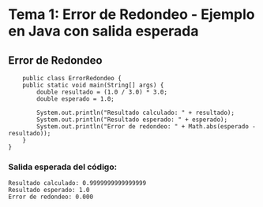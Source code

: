 # Tema 1: Error de Redondeo - Ejemplo en Java con salida esperada
## Error de Redondeo
        public class ErrorRedondeo {
        public static void main(String[] args) {
            double resultado = (1.0 / 3.0) * 3.0;
            double esperado = 1.0;
    
            System.out.println("Resultado calculado: " + resultado);
            System.out.println("Resultado esperado: " + esperado);
            System.out.println("Error de redondeo: " + Math.abs(esperado - resultado));
        }
    }

### Salida esperada del código:
    Resultado calculado: 0.9999999999999999  
    Resultado esperado: 1.0  
    Error de redondeo: 0.000  
